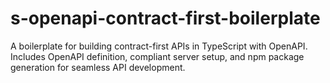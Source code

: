 # s-openapi-contract-first-boilerplate
A boilerplate for building contract-first APIs in TypeScript with OpenAPI. Includes OpenAPI definition, compliant server setup, and npm package generation for seamless API development.
